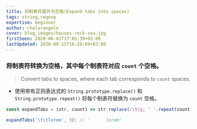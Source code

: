 ```yaml
---
title: 将制表符展开为空格(Expand tabs into spaces)
tags: string,regexp
expertise: beginner
author: chalarangelo
cover: blog_images/houses-rock-sea.jpg
firstSeen: 2020-06-01T17:05:39+03:00
lastUpdated: 2020-09-15T16:28:04+03:00
---
```


### 将制表符转换为空格，其中每个制表符对应 `count` 个空格。
> Convert tabs to spaces, where each tab corresponds to `count` spaces.

- 使用带有正则表达式的 `String.prototype.replace()` 和 `String.prototype.repeat()` 将每个制表符替换为 `count` 空格。

```js
const expandTabs = (str, count) => str.replace(/\t/g, ' '.repeat(count));
```

```js
expandTabs('\t\tlorem', 3); // '      lorem'
```
